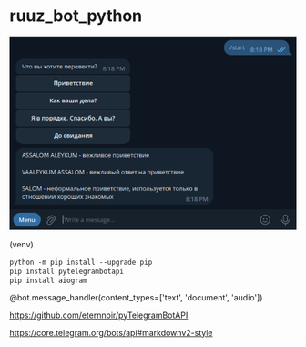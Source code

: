 # ruuz_bot_python

![ruuz_bot_python](https://github.com/antonovmike/ruuz_bot_python/blob/main/Screenshot.png?raw=true)

(venv)
```commandline
python -m pip install --upgrade pip
pip install pytelegrambotapi
pip install aiogram
```

@bot.message_handler(content_types=['text', 'document', 'audio'])

https://github.com/eternnoir/pyTelegramBotAPI

https://core.telegram.org/bots/api#markdownv2-style
